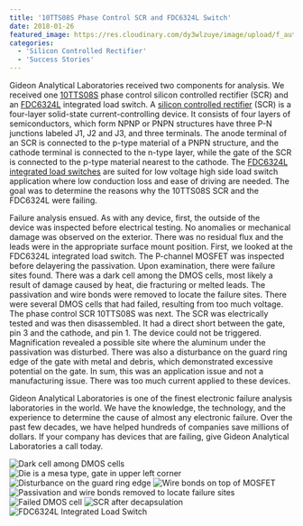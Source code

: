 ```yaml
---
title: '10TTS08S Phase Control SCR and FDC6324L Switch'
date: 2018-01-26
featured_image: https://res.cloudinary.com/dy3wlzuye/image/upload/f_auto,c_scale,w_250/v1/GideonLabs/Dark-cell-among-DMOS-cells.jpg
categories:
  - 'Silicon Controlled Rectifier'
  - 'Success Stories'
---
```


Gideon Analytical Laboratories received two components for analysis. We received one [10TTS08S](http://www.vishay.com/docs/94572/vs-10tts08.pdf) phase control silicon controlled rectifier (SCR) and an [FDC6324L](http://www.mouser.com/ds/2/149/FDC6324L-1007157.pdf) integrated load switch. A [silicon controlled rectifier](https://en.wikipedia.org/wiki/Silicon_controlled_rectifier#cite_note-9) (SCR) is a four-layer solid-state current-controlling device. It consists of four layers of semiconductors, which form NPNP or PNPN structures have three P-N junctions labeled J1, J2 and J3, and three terminals. The anode terminal of an SCR is connected to the p-type material of a PNPN structure, and the cathode terminal is connected to the n-type layer, while the gate of the SCR is connected to the p-type material nearest to the cathode. The [FDC6324L integrated load switches](http://www.mouser.com/ds/2/149/FDC6324L-1007157.pdf) are suited for low voltage high side load switch application where low conduction loss and ease of driving are needed. The goal was to determine the reasons why the 10TTS08S SCR and the FDC6324L were failing.

Failure analysis ensued. As with any device, first, the outside of the device was inspected before electrical testing. No anomalies or mechanical damage was observed on the exterior. There was no residual flux and the leads were in the appropriate surface mount position. First, we looked at the FDC6324L integrated load switch. The P-channel MOSFET was inspected before delayering the passivation. Upon examination, there were failure sites found. There was a dark cell among the DMOS cells, most likely a result of damage caused by heat, die fracturing or melted leads. The passivation and wire bonds were removed to locate the failure sites. There were several DMOS cells that had failed, resulting from too much voltage. The phase control SCR 10TTS08S was next. The SCR was electrically tested and was then disassembled. It had a direct short between the gate, pin 3 and the cathode, and pin 1. The device could not be triggered. Magnification revealed a possible site where the aluminum under the passivation was disturbed. There was also a disturbance on the guard ring edge of the gate with metal and debris, which demonstrated excessive potential on the gate. In sum, this was an application issue and not a manufacturing issue. There was too much current applied to these devices.

Gideon Analytical Laboratories is one of the finest electronic failure analysis laboratories in the world. We have the knowledge, the technology, and the experience to determine the cause of almost any electronic failure. Over the past few decades, we have helped hundreds of companies save millions of dollars. If your company has devices that are failing, give Gideon Analytical Laboratories a call today.

![Dark cell among DMOS cells](https://res.cloudinary.com/dy3wlzuye/image/upload/f_auto,c_scale,w_300/GideonLabs/Dark-cell-among-DMOS-cells.jpg 'Dark cell among DMOS cells')
![Die is a mesa type, gate in upper left corner](https://res.cloudinary.com/dy3wlzuye/image/upload/f_auto,c_scale,w_300/GideonLabs/Die-is-a-mesa-type-gate-in-upper-left-corner.jpg 'Die is a mesa type, gate in upper left corner')
![Disturbance on the guard ring edge](https://res.cloudinary.com/dy3wlzuye/image/upload/f_auto,c_scale,w_300/GideonLabs/Disturbance-on-the-guard-ring-edge.jpg 'Disturbance on the guard ring edge')
![Wire bonds on top of MOSFET](https://res.cloudinary.com/dy3wlzuye/image/upload/f_auto,c_scale,w_300/GideonLabs/Wire-bonds-on-top-of-MOSFET.jpg 'Wire bonds on top of MOSFET')
![Passivation and wire bonds removed to locate failure sites](https://res.cloudinary.com/dy3wlzuye/image/upload/f_auto,c_scale,w_300/GideonLabs/Passivation-and-wire-bonds-removed-to-locate-failure-sites.jpg 'Passivation and wire bonds removed to locate failure sites')
![Failed DMOS cell](https://res.cloudinary.com/dy3wlzuye/image/upload/f_auto,c_scale,w_300/GideonLabs/Failed-DMOS-cell.jpg 'Failed DMOS cell')
![SCR after decapsulation](https://res.cloudinary.com/dy3wlzuye/image/upload/f_auto,c_scale,w_300/GideonLabs/SCR-after-decapsulation.jpg 'SCR after decapsulation')
![FDC6324L Integrated Load Switch](https://res.cloudinary.com/dy3wlzuye/image/upload/f_auto,c_scale,w_300/GideonLabs/FDC6324L-Integrated-Load-Switch.jpg 'FDC6324L Integrated Load Switch')
